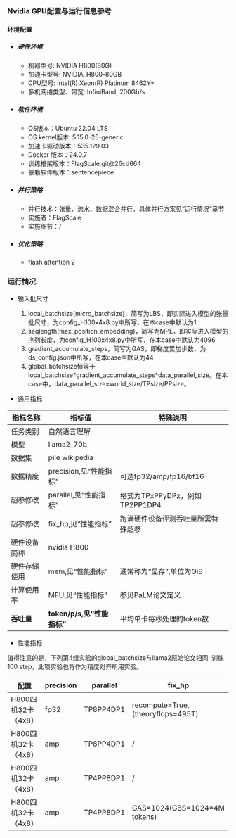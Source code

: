 
### Nvidia GPU配置与运行信息参考
#### 环境配置
- ##### 硬件环境
    - 机器型号: NVIDIA H800(80G)
    - 加速卡型号: NVIDIA_H800-80GB
    - CPU型号: Intel(R) Xeon(R) Platinum 8462Y+
    - 多机网络类型、带宽: InfiniBand, 200Gb/s

- ##### 软件环境
   - OS版本：Ubuntu 22.04 LTS
   - OS kernel版本: 5.15.0-25-generic     
   - 加速卡驱动版本：535.129.03
   - Docker 版本：24.0.7
   - 训练框架版本：FlagScale.git@26cd664
   - 依赖软件版本：sentencepiece

- ##### 并行策略

   - 并行技术：张量、流水、数据混合并行，具体并行方案见“运行情况”章节
   - 实施者：FlagScale
   - 实施细节：/

- ##### 优化策略

   - flash attention 2

### 运行情况

* 输入批尺寸
  1. local_batchsize(micro_batchsize)，简写为LBS，即实际进入模型的张量批尺寸，为config_H100x4x8.py中所写，在本case中默认为1
  2. seqlength(max_position_embedding)，简写为MPE，即实际进入模型的序列长度，为config_H100x4x8.py中所写，在本case中默认为4096
  3. gradient_accumulate_steps，简写为GAS，即梯度累加步数，为ds_config.json中所写，在本case中默认为44
  4. global_batchsize恒等于local_batchsize\*gradient_accumulate_steps\*data_parallel_size。在本case中，data_parallel_size=world_size/TPsize/PPsize。

* 通用指标

| 指标名称     | 指标值                     | 特殊说明                           |
| ------------ | -------------------------- | ---------------------------------- |
| 任务类别     | 自然语言理解               |                                    |
| 模型         | llama2_70b                  |                                    |
| 数据集       | pile wikipedia   |                                    |
| 数据精度       | precision,见“性能指标”  | 可选fp32/amp/fp16/bf16                      |
| 超参修改     | parallel,见“性能指标” | 格式为TPxPPyDPz，例如TP2PP1DP4 |
| 超参修改     | fix_hp,见“性能指标”        | 跑满硬件设备评测吞吐量所需特殊超参 |
| 硬件设备简称 | nvidia H800                |                                    |
| 硬件存储使用 | mem,见“性能指标”           | 通常称为“显存”,单位为GiB           |
| 计算使用率 | MFU,见“性能指标”           | 参见PaLM论文定义 |
| **吞吐量**   | **token/p/s,见“性能指标”** | 平均单卡每秒处理的token数          |

* 性能指标

值得注意的是，下列第4组实验的global_batchsize与llama2原始论文相同, 训练100 step，此项实验也将作为精度对齐所用实验。

| 配置                |  precision | parallel |  fix_hp           | token/p/s | loss | mem       | MFU       |
| ------------------ | -------- | --------- | ---------------- | ------ | ------- | --------- | --------- |
| H800四机32卡（4x8）  |    fp32    | TP8PP4DP1 |  recompute=True,(theoryflops=495T) | 253.61 | 0.94 | 77/80 | 21.5% |
| H800四机32卡（4x8）  |     amp    | TP8PP4DP1 |  /              | 641.93 | 5.7 | 62/80 | 27.2% |
| H800四机32卡（4x8）  |    amp     | TP4PP8DP1 |  /              | 791.37 | 5.6 | 74/80 | 33.6% |
| H800四机32卡（4x8）  |    amp     | TP4PP8DP1 |  GAS=1024(GBS=1024=4M tokens) | 908.29 | 7.1 | 74/80 | 38.6% |
